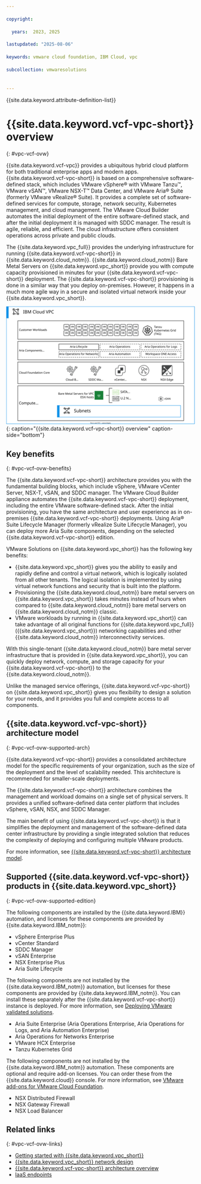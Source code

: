 ```yaml
---

copyright:

  years:  2023, 2025

lastupdated: "2025-08-06"

keywords: vmware cloud foundation, IBM Cloud, vpc

subcollection: vmwaresolutions


---
```


{{site.data.keyword.attribute-definition-list}}

# {{site.data.keyword.vcf-vpc-short}} overview
{: #vpc-vcf-ovw}

{{site.data.keyword.vcf-vpc}} provides a ubiquitous hybrid cloud platform for both traditional enterprise apps and modern apps. {{site.data.keyword.vcf-vpc-short}} is based on a comprehensive software-defined stack, which includes VMware vSphere® with VMware Tanzu™, VMware vSAN™, VMware NSX-T™ Data Center, and VMware Aria® Suite (formerly VMware vRealize® Suite). It provides a complete set of software-defined services for compute, storage, network security, Kubernetes management, and cloud management. The VMware Cloud Builder automates the initial deployment of the entire software-defined stack, and after the initial deployment it is managed with SDDC manager. The result is agile, reliable, and efficient. The cloud infrastructure offers consistent operations across private and public clouds.

The {{site.data.keyword.vpc_full}} provides the underlying infrastructure for running {{site.data.keyword.vcf-vpc-short}} in {{site.data.keyword.cloud_notm}}. {{site.data.keyword.cloud_notm}} Bare Metal Servers on {{site.data.keyword.vpc_short}} provide you with compute capacity provisioned in minutes for your {{site.data.keyword.vcf-vpc-short}} deployment. The {{site.data.keyword.vcf-vpc-short}} provisioning is done in a similar way that you deploy on-premises. However, it happens in a much more agile way in a secure and isolated virtual network inside your {{site.data.keyword.vpc_short}}.

![{{site.data.keyword.vcf-vpc-short}} overview](../images/vcf-vpc-v2-overview.svg "{{site.data.keyword.vcf-vpc-short}} overview"){: caption="{{site.data.keyword.vcf-vpc-short}} overview" caption-side="bottom"}

## Key benefits
{: #vpc-vcf-ovw-benefits}

The {{site.data.keyword.vcf-vpc-short}} architecture provides you with the fundamental building blocks, which include vSphere, VMware vCenter Server, NSX-T, vSAN, and SDDC manager. The VMware Cloud Builder appliance automates the {{site.data.keyword.vcf-vpc-short}} deployment, including the entire VMware software-defined stack. After the initial provisioning, you have the same architecture and user experience as in on-premises {{site.data.keyword.vcf-vpc-short}} deployments. Using Aria® Suite Lifecycle Manager (formerly vRealize Suite Lifecycle Manager), you can deploy more Aria Suite components, depending on the selected {{site.data.keyword.vcf-vpc-short}} edition.

VMware Solutions on {{site.data.keyword.vpc_short}} has the following key benefits:

* {{site.data.keyword.vpc_short}} gives you the ability to easily and rapidly define and control a virtual network, which is logically isolated from all other tenants. The logical isolation is implemented by using virtual network functions and security that is built into the platform.
* Provisioning the {{site.data.keyword.cloud_notm}} bare metal servers on {{site.data.keyword.vpc_short}} takes minutes instead of hours when compared to {{site.data.keyword.cloud_notm}} bare metal servers on {{site.data.keyword.cloud_notm}} classic.
* VMware workloads by running in {{site.data.keyword.vpc_short}} can take advantage of all original functions for {{site.data.keyword.vpc_full}} ({{site.data.keyword.vpc_short}}) networking capabilities and other {{site.data.keyword.cloud_notm}} interconnectivity services.

With this single-tenant {{site.data.keyword.cloud_notm}} bare metal server infrastructure that is provided in {{site.data.keyword.vpc_short}}, you can quickly deploy network, compute, and storage capacity for your {{site.data.keyword.vcf-vpc-short}} to the {{site.data.keyword.cloud_notm}}.

Unlike the managed service offerings, {{site.data.keyword.vcf-vpc-short}} on {{site.data.keyword.vpc_short}} gives you flexibility to design a solution for your needs, and it provides you full and complete access to all components.

## {{site.data.keyword.vcf-vpc-short}} architecture model
{: #vpc-vcf-ovw-supported-arch}

{{site.data.keyword.vcf-vpc-short}} provides a consolidated architecture model for the specific requirements of your organization, such as the size of the deployment and the level of scalability needed. This architecture is recommended for smaller-scale deployments.

The {{site.data.keyword.vcf-vpc-short}} architecture combines the management and workload domains on a single set of physical servers. It provides a unified software-defined data center platform that includes vSphere, vSAN, NSX, and SDDC Manager.

The main benefit of using {{site.data.keyword.vcf-vpc-short}} is that it simplifies the deployment and management of the software-defined data center infrastructure by providing a single integrated solution that reduces the complexity of deploying and configuring multiple VMware products.

For more information, see [{{site.data.keyword.vcf-vpc-short}} architecture model](/docs/vmwaresolutions?topic=vmwaresolutions-vpc-vcf-architectures).

## Supported {{site.data.keyword.vcf-vpc-short}} products in {{site.data.keyword.vpc_short}}
{: #vpc-vcf-ovw-supported-edition}

The following components are installed by the {{site.data.keyword.IBM}} automation, and licenses for these components are provided by {{site.data.keyword.IBM_notm}}:

* vSphere Enterprise Plus
* vCenter Standard
* SDDC Manager
* vSAN Enterprise
* NSX Enterprise Plus
* Aria Suite Lifecycle

The following components are not installed by the {{site.data.keyword.IBM_notm}} automation, but licenses for these components are provided by {{site.data.keyword.IBM_notm}}. You can install these separately after the {{site.data.keyword.vcf-vpc-short}} instance is deployed. For more information, see [Deploying VMware validated solutions](/docs/vmwaresolutions?topic=vmwaresolutions-vpc-vcf-deploy-vvs).

* Aria Suite Enterprise (Aria Operations Enterprise, Aria Operations for Logs, and Aria Automation Enterprise)
* Aria Operations for Networks Enterprise
* VMware HCX Enterprise
* Tanzu Kubernetes Grid

The following components are not installed by the {{site.data.keyword.IBM_notm}} automation. These components are optional and require add-on licenses. You can order these from the {{site.data.keyword.cloud}} console. For more information, see [VMware add-ons for VMware Cloud Foundation](/docs/vmwaresolutions?topic=vmwaresolutions-vmware-add-ons).

* NSX Distributed Firewall
* NSX Gateway Firewall
* NSX Load Balancer

## Related links
{: #vpc-vcf-ovw-links}

* [Getting started with {{site.data.keyword.vpc_short}}](/docs/vpc?topic=vpc-getting-started)
* [{{site.data.keyword.vpc_short}} network design](/docs/vmwaresolutions?topic=vmwaresolutions-vpc-vcf-vpc-deployment)
* [{{site.data.keyword.vcf-vpc-short}} architecture overview](/docs/vmwaresolutions?topic=vmwaresolutions-vpc-vcf-arch-overview)
* [IaaS endpoints](/docs/vpc?topic=vpc-service-endpoints-for-vpc#infrastructure-as-a-service-iaas-endpoints)
